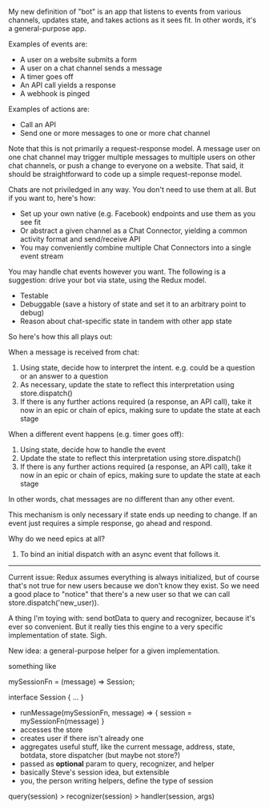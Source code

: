 My new definition of "bot" is an app that listens to events from various channels, updates state, and takes actions as it sees fit. In other words, it's a general-purpose app.

Examples of events are:
* A user on a website submits a form
* A user on a chat channel sends a message
* A timer goes off
* An API call yields a response
* A webhook is pinged

Examples of actions are:
* Call an API
* Send one or more messages to one or more chat channel

Note that this is not primarily a request-response model. A message user on one chat channel may trigger multiple messages
to multiple users on other chat channels, or push a change to everyone on a website. That said, it should be straightforward
to code up a simple request-reponse model.

Chats are not priviledged in any way. You don't need to use them at all. But if you want to, here's how:
* Set up your own native (e.g. Facebook) endpoints and use them as you see fit
* Or abstract a given channel as a Chat Connector, yielding a common activity format and send/receive API
* You may conveniently combine multiple Chat Connectors into a single event stream

You may handle chat events however you want. The following is a suggestion: drive your bot via state, using the Redux model.
* Testable
* Debuggable (save a history of state and set it to an arbitrary point to debug)
* Reason about chat-specific state in tandem with other app state

So here's how this all plays out:

When a message is received from chat:
1. Using state, decide how to interpret the intent. e.g. could be a question or an answer to a question
2. As necessary, update the state to reflect this interpretation using store.dispatch()
3. If there is any further actions required (a response, an API call), take it now in an epic or chain of epics, making sure to update the state at each stage

When a different event happens (e.g. timer goes off):
1. Using state, decide how to handle the event
2. Update the state to reflect this interpretation using store.dispatch()
3. If there is any further actions required (a response, an API call), take it now in an epic or chain of epics, making sure to update the state at each stage

In other words, chat messages are no different than any other event.

This mechanism is only necessary if state ends up needing to change. If an event just requires a simple response, go ahead and respond.

Why do we need epics at all?

1. To bind an initial dispatch with an async event that follows it.



---

Current issue: Redux assumes everything is always initialized, but of course that's not true for new users because we don't know they exist. So we need a good place to "notice" that there's a new user so that we can call store.dispatch('new_user)).

A thing I'm toying with: send botData to query and recognizer, because it's ever so convenient. But it really ties this engine to a very specific implementation of state. Sigh.

New idea: a general-purpose helper for a given implementation.

something like 

mySessionFn = <Session>(message) => Session;

interface Session<State> {
    ...
}

* runMessage(mySessionFn, message) => { session = mySessionFn(message) }
* accesses the store
* creates user if there isn't already one
* aggregates useful stuff, like the current message, address, state, botdata, store dispatcher (but maybe not store?)
* passed as **optional** param to query, recognizer, and helper
* basically Steve's session idea, but extensible
* you, the person writing helpers, define the type of session

query(session) > recognizer(session) > handler(session, args)